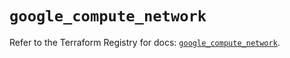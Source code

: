 # `google_compute_network`

Refer to the Terraform Registry for docs: [`google_compute_network`](https://registry.terraform.io/providers/hashicorp/google-beta/6.48.0/docs/resources/google_compute_network).
